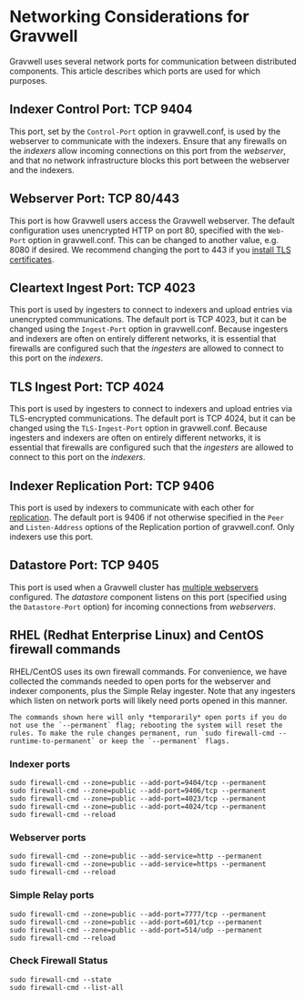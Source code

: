 # Networking Considerations for Gravwell

Gravwell uses several network ports for communication between distributed components. This article describes which ports are used for which purposes.

## Indexer Control Port: TCP 9404

This port, set by the `Control-Port` option in gravwell.conf, is used by the webserver to communicate with the indexers. Ensure that any firewalls on the *indexers* allow incoming connections on this port from the *webserver*, and that no network infrastructure blocks this port between the webserver and the indexers.

## Webserver Port: TCP 80/443

This port is how Gravwell users access the Gravwell webserver. The default configuration uses unencrypted HTTP on port 80, specified with the `Web-Port` option in gravwell.conf. This can be changed to another value, e.g. 8080 if desired. We recommend changing the port to 443 if you [install TLS certificates](/configuration/certificates).

## Cleartext Ingest Port: TCP 4023

This port is used by ingesters to connect to indexers and upload entries via unencrypted communications. The default port is TCP 4023, but it can be changed using the `Ingest-Port` option in gravwell.conf. Because ingesters and indexers are often on entirely different networks, it is essential that firewalls are configured such that the *ingesters* are allowed to connect to this port on the *indexers*.

## TLS Ingest Port: TCP 4024

This port is used by ingesters to connect to indexers and upload entries via TLS-encrypted communications. The default port is TCP 4024, but it can be changed using the `TLS-Ingest-Port` option in gravwell.conf. Because ingesters and indexers are often on entirely different networks, it is essential that firewalls are configured such that the *ingesters* are allowed to connect to this port on the *indexers*.

## Indexer Replication Port: TCP 9406

This port is used by indexers to communicate with each other for [replication](/configuration/replication). The default port is 9406 if not otherwise specified in the `Peer` and `Listen-Address` options of the Replication portion of gravwell.conf. Only indexers use this port.

## Datastore Port: TCP 9405

This port is used when a Gravwell cluster has [multiple webservers](/distributed/frontend) configured. The *datastore* component listens on this port (specified using the `Datastore-Port` option) for incoming connections from *webservers*.

## RHEL (Redhat Enterprise Linux) and CentOS firewall commands

RHEL/CentOS uses its own firewall commands. For convenience, we have collected the commands needed to open ports for the webserver and indexer components, plus the Simple Relay ingester. Note that any ingesters which listen on network ports will likely need ports opened in this manner.

```{warning}
The commands shown here will only *temporarily* open ports if you do not use the `--permanent` flag; rebooting the system will reset the rules. To make the rule changes permanent, run `sudo firewall-cmd --runtime-to-permanent` or keep the `--permanent` flags.
```

### Indexer ports

```
sudo firewall-cmd --zone=public --add-port=9404/tcp --permanent
sudo firewall-cmd --zone=public --add-port=9406/tcp --permanent
sudo firewall-cmd --zone=public --add-port=4023/tcp --permanent
sudo firewall-cmd --zone=public --add-port=4024/tcp --permanent
sudo firewall-cmd --reload
```

### Webserver ports

```
sudo firewall-cmd --zone=public --add-service=http --permanent
sudo firewall-cmd --zone=public --add-service=https --permanent
sudo firewall-cmd --reload
```

### Simple Relay ports

```
sudo firewall-cmd --zone=public --add-port=7777/tcp --permanent
sudo firewall-cmd --zone=public --add-port=601/tcp --permanent
sudo firewall-cmd --zone=public --add-port=514/udp --permanent
sudo firewall-cmd --reload
```


### Check Firewall Status

```
sudo firewall-cmd --state
sudo firewall-cmd --list-all
```
